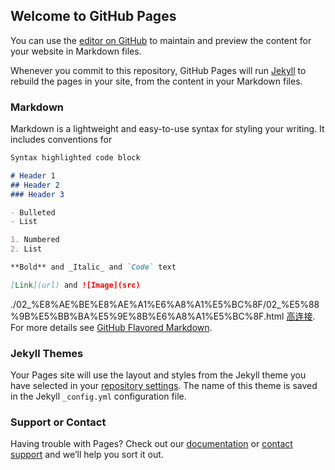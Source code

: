 ## Welcome to GitHub Pages

You can use the [editor on GitHub](https://github.com/dayantang/dayantang.github.io/edit/main/index.md) to maintain and preview the content for your website in Markdown files.

Whenever you commit to this repository, GitHub Pages will run [Jekyll](https://jekyllrb.com/) to rebuild the pages in your site, from the content in your Markdown files.

### Markdown

Markdown is a lightweight and easy-to-use syntax for styling your writing. It includes conventions for

```markdown
Syntax highlighted code block

# Header 1
## Header 2
### Header 3

- Bulleted
- List

1. Numbered
2. List

**Bold** and _Italic_ and `Code` text

[Link](url) and ![Image](src)
```

./02_%E8%AE%BE%E8%AE%A1%E6%A8%A1%E5%BC%8F/02_%E5%88%9B%E5%BB%BA%E5%9E%8B%E6%A8%A1%E5%BC%8F.html
[高连接](./02_%E8%AE%BE%E8%AE%A1%E6%A8%A1%E5%BC%8F/02_%E5%88%9B%E5%BB%BA%E5%9E%8B%E6%A8%A1%E5%BC%8F.html).
For more details see [GitHub Flavored Markdown](https://guides.github.com/features/mastering-markdown/).

### Jekyll Themes

Your Pages site will use the layout and styles from the Jekyll theme you have selected in your [repository settings](https://github.com/dayantang/dayantang.github.io/settings/pages). The name of this theme is saved in the Jekyll `_config.yml` configuration file.

### Support or Contact

Having trouble with Pages? Check out our [documentation](https://docs.github.com/categories/github-pages-basics/) or [contact support](https://support.github.com/contact) and we’ll help you sort it out.
